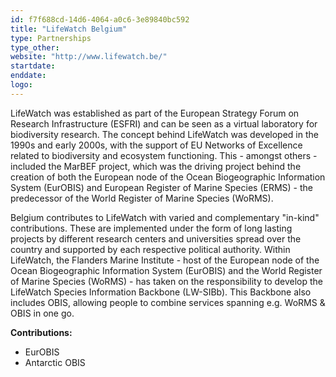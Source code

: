 ```yaml
---
id: f7f688cd-14d6-4064-a0c6-3e89840bc592
title: "LifeWatch Belgium"
type: Partnerships
type_other:
website: "http://www.lifewatch.be/"
startdate:
enddate:
logo:
---
```


LifeWatch was established as part of the European Strategy Forum on Research Infrastructure (ESFRI) and can be seen as a virtual laboratory for biodiversity research. The concept behind LifeWatch was developed in the 1990s and early 2000s, with the support of EU Networks of Excellence related to biodiversity and ecosystem functioning. This - amongst others - included the MarBEF project, which was the driving project behind the creation of both the European node of the Ocean Biogeographic Information System (EurOBIS) and European Register of Marine Species (ERMS) - the predecessor of the World Register of Marine Species (WoRMS).

Belgium contributes to LifeWatch with varied and complementary "in-kind" contributions. These are implemented under the form of long lasting projects by different research centers and universities spread over the country and supported by each respective political authority. Within LifeWatch, the Flanders Marine Institute - host of the European node of the Ocean Biogeographic Information System (EurOBIS) and the World Register of Marine Species (WoRMS) - has taken on the responsibility to develop the LifeWatch Species Information Backbone (LW-SIBb). This Backbone also includes OBIS, allowing people to combine services spanning e.g. WoRMS & OBIS in one go.

**Contributions:**
- EurOBIS
- Antarctic OBIS 